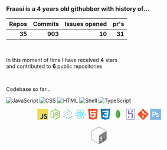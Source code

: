 
### Fraasi is a **4** years old githubber with history of...

| Repos | Commits | Issues opened | pr's |
| ---: | ---: | ---: | ---: | 
| **35** | **903** | **10** | **31** |
  
<br />

In this moment of time I have received **4** stars  
and contributed to **6** public repositories
 
<br />

Codebase so far...  

![JavaScript](https://img.shields.io/static/v1?style=flat-square&label=%E2%A0%80&color=555&labelColor=%23f1e05a&message=JavaScript%EF%B8%B194.4%25)
![CSS](https://img.shields.io/static/v1?style=flat-square&label=%E2%A0%80&color=555&labelColor=%23563d7c&message=CSS%EF%B8%B13.2%25)
![HTML](https://img.shields.io/static/v1?style=flat-square&label=%E2%A0%80&color=555&labelColor=%23e34c26&message=HTML%EF%B8%B11.3%25)
![Shell](https://img.shields.io/static/v1?style=flat-square&label=%E2%A0%80&color=555&labelColor=%2389e051&message=Shell%EF%B8%B10.4%25)
![TypeScript](https://img.shields.io/static/v1?style=flat-square&label=%E2%A0%80&color=555&labelColor=%232b7489&message=TypeScript%EF%B8%B10.4%25)


<p align="center">

  <svg height="30"  viewBox="0 0 128 128">
  <path fill="#F0DB4F" d="M1.408 1.408h125.184v125.185h-125.184z"></path><path fill="#323330" d="M116.347 96.736c-.917-5.711-4.641-10.508-15.672-14.981-3.832-1.761-8.104-3.022-9.377-5.926-.452-1.69-.512-2.642-.226-3.665.821-3.32 4.784-4.355 7.925-3.403 2.023.678 3.938 2.237 5.093 4.724 5.402-3.498 5.391-3.475 9.163-5.879-1.381-2.141-2.118-3.129-3.022-4.045-3.249-3.629-7.676-5.498-14.756-5.355l-3.688.477c-3.534.893-6.902 2.748-8.877 5.235-5.926 6.724-4.236 18.492 2.975 23.335 7.104 5.332 17.54 6.545 18.873 11.531 1.297 6.104-4.486 8.08-10.234 7.378-4.236-.881-6.592-3.034-9.139-6.949-4.688 2.713-4.688 2.713-9.508 5.485 1.143 2.499 2.344 3.63 4.26 5.795 9.068 9.198 31.76 8.746 35.83-5.176.165-.478 1.261-3.666.38-8.581zm-46.885-37.793h-11.709l-.048 30.272c0 6.438.333 12.34-.714 14.149-1.713 3.558-6.152 3.117-8.175 2.427-2.059-1.012-3.106-2.451-4.319-4.485-.333-.584-.583-1.036-.667-1.071l-9.52 5.83c1.583 3.249 3.915 6.069 6.902 7.901 4.462 2.678 10.459 3.499 16.731 2.059 4.082-1.189 7.604-3.652 9.448-7.401 2.666-4.915 2.094-10.864 2.07-17.444.06-10.735.001-21.468.001-32.237z"></path>
  </svg>

  <svg height="30"  viewBox="0 0 128 128">
  <path fill="#83CD29" d="M112.771 30.334l-44.097-25.605c-2.781-1.584-6.402-1.584-9.205 0l-44.568 25.605c-2.87 1.651-4.901 4.754-4.901 8.073v51.142c0 3.319 2.084 6.423 4.954 8.083l11.775 6.688c5.628 2.772 7.617 2.772 10.178 2.772 8.333 0 13.093-5.039 13.093-13.828v-50.49c0-.713-.371-1.774-1.071-1.774h-5.623c-.712 0-2.306 1.061-2.306 1.773v50.49c0 3.896-3.524 7.773-10.11 4.48l-12.167-7.013c-.424-.23-.723-.693-.723-1.181v-51.142c0-.482.555-.966.982-1.213l44.424-25.561c.415-.235 1.025-.235 1.439 0l43.882 25.555c.42.253.272.722.272 1.219v51.142c0 .488.183.963-.232 1.198l-44.086 25.576c-.378.227-.847.227-1.261 0l-11.307-6.749c-.341-.198-.746-.269-1.073-.086-3.146 1.783-3.726 2.02-6.677 3.043-.726.253-1.797.692.41 1.929l14.798 8.754c1.417.82 3.027 1.246 4.647 1.246 1.642 0 3.25-.426 4.667-1.246l43.885-25.582c2.87-1.672 4.23-4.764 4.23-8.083v-51.142c0-3.319-1.36-6.414-4.229-8.073zM77.91 81.445c-11.726 0-14.309-3.235-15.17-9.066-.1-.628-.633-1.379-1.272-1.379h-5.731c-.709 0-1.279.86-1.279 1.566 0 7.466 4.059 16.512 23.453 16.512 14.039 0 22.088-5.455 22.088-15.109 0-9.572-6.467-12.084-20.082-13.886-13.762-1.819-15.16-2.738-15.16-5.962 0-2.658 1.184-6.203 11.374-6.203 9.105 0 12.461 1.954 13.842 8.091.118.577.645.991 1.24.991h5.754c.354 0 .692-.143.94-.396.24-.272.367-.613.335-.979-.891-10.568-7.912-15.493-22.112-15.493-12.631 0-20.166 5.334-20.166 14.275 0 9.698 7.497 12.378 19.622 13.577 14.505 1.422 15.633 3.542 15.633 6.395 0 4.955-3.978 7.066-13.309 7.066z"></path>
  </svg>

  <svg height="30"  viewBox="0 0 128 128">
  <g id="original"><path fill="#47848f" d="M49.07,32.66c-14.37-2.62-25.72.12-30.25,8-3.38,5.85-2.41,13.61,2.34,21.9a1.47,1.47,0,0,0,2.56-1.47c-4.28-7.47-5.12-14.17-2.35-19,3.76-6.51,13.89-9,27.17-6.54a1.47,1.47,0,1,0,.53-2.9ZM28.63,72.61a92.2,92.2,0,0,0,22,17.34c20.84,12,43,15.25,54,7.79a1.47,1.47,0,0,0-1.66-2.43C93.11,102,72,98.92,52.07,87.39A89.27,89.27,0,0,1,30.81,70.62a1.47,1.47,0,0,0-2.18,2Z"></path><path fill="#47848f" d="M101.06,70.81c9.41-11.11,12.69-22.29,8.17-30.11-3.32-5.76-10.35-8.8-19.69-8.92a1.47,1.47,0,0,0,0,2.95c8.4.11,14.45,2.73,17.18,7.45,3.75,6.5.82,16.47-7.87,26.74a1.47,1.47,0,1,0,2.25,1.9ZM76.89,33.15a92,92,0,0,0-26.25,10.4C29.13,56,15.09,74.29,17,87.57A1.47,1.47,0,0,0,20,87.14C18.23,75.35,31.53,58,52.11,46.11A89.07,89.07,0,0,1,77.51,36a1.47,1.47,0,1,0-.62-2.88Z"></path><path fill="#47848f" d="M42,96.78C47,110.51,55,119,64.05,119c6.6,0,12.7-4.5,17.46-12.42A1.47,1.47,0,1,0,79,105c-4.28,7.12-9.53,11-14.94,11-7.52,0-14.69-7.54-19.24-20.24a1.47,1.47,0,0,0-2.77,1ZM87,94.09a92.5,92.5,0,0,0,3.91-27.3c0-24.41-8.54-45.44-20.71-50.85A1.47,1.47,0,0,0,69,18.64c10.85,4.82,19,24.78,19,48.15a89.57,89.57,0,0,1-3.78,26.42,1.47,1.47,0,0,0,2.81.88Z"></path><path fill="#47848f" d="M114.71,92.65a7.05,7.05,0,1,0-7.05,7.05,7.05,7.05,0,0,0,7.05-7.05Zm-2.95,0a4.1,4.1,0,1,1-4.1-4.1,4.1,4.1,0,0,1,4.1,4.1Z"></path><path fill="#47848f" d="M20.34,99.7a7.05,7.05,0,1,0-7.05-7.05,7.05,7.05,0,0,0,7.05,7.05Zm0-2.95a4.1,4.1,0,1,1,4.1-4.1,4.1,4.1,0,0,1-4.1,4.1Z"></path><path fill="#47848f" d="M64.05,23.13A7.05,7.05,0,1,0,57,16.08a7.05,7.05,0,0,0,7.05,7.05Zm0-2.95a4.1,4.1,0,1,1,4.1-4.1,4.1,4.1,0,0,1-4.1,4.1Z"></path><path fill="#47848f" d="M65.13,71.77A5.1,5.1,0,1,1,69,65.71,5.1,5.1,0,0,1,65.13,71.77Z"></path></g>
  </svg>

  <svg height="30"  viewBox="0 0 128 128">
  <g fill="#61DAFB"><circle cx="64" cy="64" r="11.4"></circle><path d="M107.3 45.2c-2.2-.8-4.5-1.6-6.9-2.3.6-2.4 1.1-4.8 1.5-7.1 2.1-13.2-.2-22.5-6.6-26.1-1.9-1.1-4-1.6-6.4-1.6-7 0-15.9 5.2-24.9 13.9-9-8.7-17.9-13.9-24.9-13.9-2.4 0-4.5.5-6.4 1.6-6.4 3.7-8.7 13-6.6 26.1.4 2.3.9 4.7 1.5 7.1-2.4.7-4.7 1.4-6.9 2.3-12.5 4.8-19.3 11.4-19.3 18.8s6.9 14 19.3 18.8c2.2.8 4.5 1.6 6.9 2.3-.6 2.4-1.1 4.8-1.5 7.1-2.1 13.2.2 22.5 6.6 26.1 1.9 1.1 4 1.6 6.4 1.6 7.1 0 16-5.2 24.9-13.9 9 8.7 17.9 13.9 24.9 13.9 2.4 0 4.5-.5 6.4-1.6 6.4-3.7 8.7-13 6.6-26.1-.4-2.3-.9-4.7-1.5-7.1 2.4-.7 4.7-1.4 6.9-2.3 12.5-4.8 19.3-11.4 19.3-18.8s-6.8-14-19.3-18.8zm-14.8-30.5c4.1 2.4 5.5 9.8 3.8 20.3-.3 2.1-.8 4.3-1.4 6.6-5.2-1.2-10.7-2-16.5-2.5-3.4-4.8-6.9-9.1-10.4-13 7.4-7.3 14.9-12.3 21-12.3 1.3 0 2.5.3 3.5.9zm-11.2 59.3c-1.8 3.2-3.9 6.4-6.1 9.6-3.7.3-7.4.4-11.2.4-3.9 0-7.6-.1-11.2-.4-2.2-3.2-4.2-6.4-6-9.6-1.9-3.3-3.7-6.7-5.3-10 1.6-3.3 3.4-6.7 5.3-10 1.8-3.2 3.9-6.4 6.1-9.6 3.7-.3 7.4-.4 11.2-.4 3.9 0 7.6.1 11.2.4 2.2 3.2 4.2 6.4 6 9.6 1.9 3.3 3.7 6.7 5.3 10-1.7 3.3-3.4 6.6-5.3 10zm8.3-3.3c1.5 3.5 2.7 6.9 3.8 10.3-3.4.8-7 1.4-10.8 1.9 1.2-1.9 2.5-3.9 3.6-6 1.2-2.1 2.3-4.2 3.4-6.2zm-25.6 27.1c-2.4-2.6-4.7-5.4-6.9-8.3 2.3.1 4.6.2 6.9.2 2.3 0 4.6-.1 6.9-.2-2.2 2.9-4.5 5.7-6.9 8.3zm-18.6-15c-3.8-.5-7.4-1.1-10.8-1.9 1.1-3.3 2.3-6.8 3.8-10.3 1.1 2 2.2 4.1 3.4 6.1 1.2 2.2 2.4 4.1 3.6 6.1zm-7-25.5c-1.5-3.5-2.7-6.9-3.8-10.3 3.4-.8 7-1.4 10.8-1.9-1.2 1.9-2.5 3.9-3.6 6-1.2 2.1-2.3 4.2-3.4 6.2zm25.6-27.1c2.4 2.6 4.7 5.4 6.9 8.3-2.3-.1-4.6-.2-6.9-.2-2.3 0-4.6.1-6.9.2 2.2-2.9 4.5-5.7 6.9-8.3zm22.2 21l-3.6-6c3.8.5 7.4 1.1 10.8 1.9-1.1 3.3-2.3 6.8-3.8 10.3-1.1-2.1-2.2-4.2-3.4-6.2zm-54.5-16.2c-1.7-10.5-.3-17.9 3.8-20.3 1-.6 2.2-.9 3.5-.9 6 0 13.5 4.9 21 12.3-3.5 3.8-7 8.2-10.4 13-5.8.5-11.3 1.4-16.5 2.5-.6-2.3-1-4.5-1.4-6.6zm-24.7 29c0-4.7 5.7-9.7 15.7-13.4 2-.8 4.2-1.5 6.4-2.1 1.6 5 3.6 10.3 6 15.6-2.4 5.3-4.5 10.5-6 15.5-13.8-4-22.1-10-22.1-15.6zm28.5 49.3c-4.1-2.4-5.5-9.8-3.8-20.3.3-2.1.8-4.3 1.4-6.6 5.2 1.2 10.7 2 16.5 2.5 3.4 4.8 6.9 9.1 10.4 13-7.4 7.3-14.9 12.3-21 12.3-1.3 0-2.5-.3-3.5-.9zm60.8-20.3c1.7 10.5.3 17.9-3.8 20.3-1 .6-2.2.9-3.5.9-6 0-13.5-4.9-21-12.3 3.5-3.8 7-8.2 10.4-13 5.8-.5 11.3-1.4 16.5-2.5.6 2.3 1 4.5 1.4 6.6zm9-15.6c-2 .8-4.2 1.5-6.4 2.1-1.6-5-3.6-10.3-6-15.6 2.4-5.3 4.5-10.5 6-15.5 13.8 4 22.1 10 22.1 15.6 0 4.7-5.8 9.7-15.7 13.4z"></path></g>
  </svg>

  <svg height="30"  viewBox="0 0 128 128">
  <path fill="#E44D26" d="M19.037 113.876l-10.005-112.215h109.936l-10.016 112.198-45.019 12.48z"></path><path fill="#F16529" d="M64 116.8l36.378-10.086 8.559-95.878h-44.937z"></path><path fill="#EBEBEB" d="M64 52.455h-18.212l-1.258-14.094h19.47v-13.762h-34.511l.33 3.692 3.382 37.927h30.799zM64 88.198l-.061.017-15.327-4.14-.979-10.975h-13.817l1.928 21.609 28.193 7.826.063-.017z"></path><path fill="#fff" d="M63.952 52.455v13.763h16.947l-1.597 17.849-15.35 4.143v14.319l28.215-7.82.207-2.325 3.234-36.233.335-3.696h-3.708zM63.952 24.599v13.762h33.244l.276-3.092.628-6.978.329-3.692z"></path>
  </svg>

  <svg height="30"  viewBox="0 0 128 128">
  <path fill="#1572B6" d="M18.814 114.123l-10.054-112.771h110.48l-10.064 112.754-45.243 12.543-45.119-12.526z"></path><path fill="#33A9DC" d="M64.001 117.062l36.559-10.136 8.601-96.354h-45.16v106.49z"></path><path fill="#fff" d="M64.001 51.429h18.302l1.264-14.163h-19.566v-13.831h34.681999999999995l-.332 3.711-3.4 38.114h-30.95v-13.831z"></path><path fill="#EBEBEB" d="M64.083 87.349l-.061.018-15.403-4.159-.985-11.031h-13.882l1.937 21.717 28.331 7.863.063-.018v-14.39z"></path><path fill="#fff" d="M81.127 64.675l-1.666 18.522-15.426 4.164v14.39l28.354-7.858.208-2.337 2.406-26.881h-13.876z"></path><path fill="#EBEBEB" d="M64.048 23.435v13.831000000000001h-33.407999999999994l-.277-3.108-.63-7.012-.331-3.711h34.646zM64.001 51.431v13.831000000000001h-15.209l-.277-3.108-.631-7.012-.33-3.711h16.447z"></path>
  </svg>

  <svg height="30"  viewBox="0 0 128 128">
  <path fill-rule="evenodd" clip-rule="evenodd" fill="#439934" d="M88.038 42.812c1.605 4.643 2.761 9.383 3.141 14.296.472 6.095.256 12.147-1.029 18.142-.035.165-.109.32-.164.48-.403.001-.814-.049-1.208.012-3.329.523-6.655 1.065-9.981 1.604-3.438.557-6.881 1.092-10.313 1.687-1.216.21-2.721-.041-3.212 1.641-.014.046-.154.054-.235.08l.166-10.051c-.057-8.084-.113-16.168-.169-24.252l1.602-.275c2.62-.429 5.24-.864 7.862-1.281 3.129-.497 6.261-.98 9.392-1.465 1.381-.215 2.764-.412 4.148-.618z"></path><path fill-rule="evenodd" clip-rule="evenodd" fill="#45A538" d="M61.729 110.054c-1.69-1.453-3.439-2.842-5.059-4.37-8.717-8.222-15.093-17.899-18.233-29.566-.865-3.211-1.442-6.474-1.627-9.792-.13-2.322-.318-4.665-.154-6.975.437-6.144 1.325-12.229 3.127-18.147l.099-.138c.175.233.427.439.516.702 1.759 5.18 3.505 10.364 5.242 15.551 5.458 16.3 10.909 32.604 16.376 48.9.107.318.384.579.583.866l-.87 2.969z"></path><path fill-rule="evenodd" clip-rule="evenodd" fill="#46A037" d="M88.038 42.812c-1.384.206-2.768.403-4.149.616-3.131.485-6.263.968-9.392 1.465-2.622.417-5.242.852-7.862 1.281l-1.602.275-.012-1.045c-.053-.859-.144-1.717-.154-2.576-.069-5.478-.112-10.956-.18-16.434-.042-3.429-.105-6.857-.175-10.285-.043-2.13-.089-4.261-.185-6.388-.052-1.143-.236-2.28-.311-3.423-.042-.657.016-1.319.029-1.979.817 1.583 1.616 3.178 2.456 4.749 1.327 2.484 3.441 4.314 5.344 6.311 7.523 7.892 12.864 17.068 16.193 27.433z"></path><path fill-rule="evenodd" clip-rule="evenodd" fill="#409433" d="M65.036 80.753c.081-.026.222-.034.235-.08.491-1.682 1.996-1.431 3.212-1.641 3.432-.594 6.875-1.13 10.313-1.687 3.326-.539 6.652-1.081 9.981-1.604.394-.062.805-.011 1.208-.012-.622 2.22-1.112 4.488-1.901 6.647-.896 2.449-1.98 4.839-3.131 7.182-1.72 3.503-3.863 6.77-6.353 9.763-1.919 2.308-4.058 4.441-6.202 6.548-1.185 1.165-2.582 2.114-3.882 3.161l-.337-.23-1.214-1.038-1.256-2.753c-.865-3.223-1.319-6.504-1.394-9.838l.023-.561.171-2.426c.057-.828.133-1.655.168-2.485.129-2.982.241-5.964.359-8.946z"></path><path fill-rule="evenodd" clip-rule="evenodd" fill="#4FAA41" d="M65.036 80.753c-.118 2.982-.23 5.964-.357 8.947-.035.83-.111 1.657-.168 2.485l-.765.289c-1.699-5.002-3.399-9.951-5.062-14.913-2.75-8.209-5.467-16.431-8.213-24.642-2.217-6.628-4.452-13.249-6.7-19.867-.105-.31-.407-.552-.617-.826l4.896-9.002c.168.292.39.565.496.879 2.265 6.703 4.526 13.407 6.768 20.118 2.916 8.73 5.814 17.467 8.728 26.198.116.349.308.671.491 1.062l.67-.78c-.056 3.351-.112 6.701-.167 10.052z"></path><path fill-rule="evenodd" clip-rule="evenodd" fill="#4AA73C" d="M43.155 32.227c.21.274.511.516.617.826 2.248 6.618 4.483 13.239 6.7 19.867 2.746 8.211 5.463 16.433 8.213 24.642 1.662 4.961 3.362 9.911 5.062 14.913l.765-.289-.171 2.426-.155.559c-.266 2.656-.49 5.318-.814 7.968-.163 1.328-.509 2.632-.772 3.947-.198-.287-.476-.548-.583-.866-5.467-16.297-10.918-32.6-16.376-48.9-1.737-5.187-3.483-10.371-5.242-15.551-.089-.263-.34-.469-.516-.702 1.09-2.947 2.181-5.894 3.272-8.84z"></path><path fill-rule="evenodd" clip-rule="evenodd" fill="#57AE47" d="M65.202 70.702l-.67.78c-.183-.391-.375-.714-.491-1.062-2.913-8.731-5.812-17.468-8.728-26.198-2.242-6.711-4.503-13.415-6.768-20.118-.105-.314-.327-.588-.496-.879l6.055-7.965c.191.255.463.482.562.769 1.681 4.921 3.347 9.848 5.003 14.778 1.547 4.604 3.071 9.215 4.636 13.813.105.308.47.526.714.786l.012 1.045c.058 8.082.115 16.167.171 24.251z"></path><path fill-rule="evenodd" clip-rule="evenodd" fill="#60B24F" d="M65.021 45.404c-.244-.26-.609-.478-.714-.786-1.565-4.598-3.089-9.209-4.636-13.813-1.656-4.93-3.322-9.856-5.003-14.778-.099-.287-.371-.514-.562-.769 1.969-1.928 3.877-3.925 5.925-5.764 1.821-1.634 3.285-3.386 3.352-5.968.003-.107.059-.214.145-.514l.519 1.306c-.013.661-.072 1.322-.029 1.979.075 1.143.259 2.28.311 3.423.096 2.127.142 4.258.185 6.388.069 3.428.132 6.856.175 10.285.067 5.478.111 10.956.18 16.434.008.861.098 1.718.152 2.577z"></path><path fill-rule="evenodd" clip-rule="evenodd" fill="#A9AA88" d="M62.598 107.085c.263-1.315.609-2.62.772-3.947.325-2.649.548-5.312.814-7.968l.066-.01.066.011c.075 3.334.529 6.615 1.394 9.838-.176.232-.425.439-.518.701-.727 2.05-1.412 4.116-2.143 6.166-.1.28-.378.498-.574.744l-.747-2.566.87-2.969z"></path><path fill-rule="evenodd" clip-rule="evenodd" fill="#B6B598" d="M62.476 112.621c.196-.246.475-.464.574-.744.731-2.05 1.417-4.115 2.143-6.166.093-.262.341-.469.518-.701l1.255 2.754c-.248.352-.59.669-.728 1.061l-2.404 7.059c-.099.283-.437.483-.663.722l-.695-3.985z"></path><path fill-rule="evenodd" clip-rule="evenodd" fill="#C2C1A7" d="M63.171 116.605c.227-.238.564-.439.663-.722l2.404-7.059c.137-.391.48-.709.728-1.061l1.215 1.037c-.587.58-.913 1.25-.717 2.097l-.369 1.208c-.168.207-.411.387-.494.624-.839 2.403-1.64 4.819-2.485 7.222-.107.305-.404.544-.614.812-.109-1.387-.22-2.771-.331-4.158z"></path><path fill-rule="evenodd" clip-rule="evenodd" fill="#CECDB7" d="M63.503 120.763c.209-.269.506-.508.614-.812.845-2.402 1.646-4.818 2.485-7.222.083-.236.325-.417.494-.624l-.509 5.545c-.136.157-.333.294-.398.477-.575 1.614-1.117 3.24-1.694 4.854-.119.333-.347.627-.525.938-.158-.207-.441-.407-.454-.623-.051-.841-.016-1.688-.013-2.533z"></path><path fill-rule="evenodd" clip-rule="evenodd" fill="#DBDAC7" d="M63.969 123.919c.178-.312.406-.606.525-.938.578-1.613 1.119-3.239 1.694-4.854.065-.183.263-.319.398-.477l.012 3.64-1.218 3.124-1.411-.495z"></path><path fill-rule="evenodd" clip-rule="evenodd" fill="#EBE9DC" d="M65.38 124.415l1.218-3.124.251 3.696-1.469-.572z"></path><path fill-rule="evenodd" clip-rule="evenodd" fill="#CECDB7" d="M67.464 110.898c-.196-.847.129-1.518.717-2.097l.337.23-1.054 1.867z"></path><path fill-rule="evenodd" clip-rule="evenodd" fill="#4FAA41" d="M64.316 95.172l-.066-.011-.066.01.155-.559-.023.56z"></path>
  </svg>

  <svg height="30"  viewBox="0 0 128 128">
  <g fill="#6762A6"><path d="M114 13.9c0-6.6-5.3-11.9-11.9-11.9h-76.2c-6.6 0-11.9 5.3-11.9 11.9v100.3c0 6.6 5.3 11.9 11.9 11.9h76.3c6.6 0 11.9-5.3 11.9-11.9v-100.3zm-4 .1v99.3c0 4.7-3.5 8.7-8.2 8.7h-75.3c-4.7 0-8.5-4-8.5-8.7v-99.3c0-4.7 3.9-8 8.5-8h75.2c4.7 0 8.4 3.6 8.4 8.3l-.1-.3zM37 108.7l14.1-14.1-14.1-14.1zM51 47.8v-29.4l-13.9.1s.1 45.9.2 45.7c42.8-16.7 39.7-4.8 39.7-4.8v49.4l-.1.2h13.1v-49.5c0-27.1-39-11.7-39-11.7zM70 36h14.8c8-10 10.7-17 10.7-17h-15.3s-4.9 11-10.2 17z"></path></g>
  </svg>

  <svg height="30"  viewBox="0 0 128 128">
  <path fill="#F34F29" d="M124.737 58.378l-55.116-55.114c-3.172-3.174-8.32-3.174-11.497 0l-11.444 11.446 14.518 14.518c3.375-1.139 7.243-.375 9.932 2.314 2.703 2.706 3.461 6.607 2.294 9.993l13.992 13.993c3.385-1.167 7.292-.413 9.994 2.295 3.78 3.777 3.78 9.9 0 13.679-3.78 3.78-9.901 3.78-13.683 0-2.842-2.844-3.545-7.019-2.105-10.521l-13.048-13.048-.002 34.341c.922.455 1.791 1.063 2.559 1.828 3.778 3.777 3.778 9.898 0 13.683-3.779 3.777-9.904 3.777-13.679 0-3.778-3.784-3.778-9.905 0-13.683.934-.933 2.014-1.638 3.167-2.11v-34.659c-1.153-.472-2.231-1.172-3.167-2.111-2.862-2.86-3.551-7.06-2.083-10.576l-14.313-14.313-37.792 37.79c-3.175 3.177-3.175 8.325 0 11.5l55.117 55.114c3.174 3.174 8.32 3.174 11.499 0l54.858-54.858c3.174-3.176 3.174-8.327-.001-11.501z"></path>
  </svg>

  <svg height="30"  viewBox="0 0 128 128">
<path fill-rule="evenodd" clip-rule="evenodd" fill="#80B5E2" d="M50.246 41.616c-3.682-.925-7.369-.628-11.26-.022 0 6.805-.014 13.427.037 20.05.002.339.511.929.841.974 4.243.573 8.463.619 12.431-1.315 4.105-2 6.196-6.182 5.654-11.092-.492-4.471-3.139-7.448-7.703-8.595zM127 63.963v-60.678c0-2.096.023-2.285-2.012-2.285h-121.509c-1.979 0-2.479.19-2.479 2.186v121.509c0 2.018.252 2.021 2.209 2.021 40.555.001 81.231-.009 121.786.037 1.573.002 1.995-.417 1.991-1.959-.054-20.277.014-40.556.014-60.831zm-70.648 5.84c-5.557 1.982-11.352 2.093-17.352 1.628v22.569h-11v-1.402c0-18.895-.087-37.788-.14-56.682-.006-1.569.243-2.327 2.011-2.507 8.332-.852 16.617-1.81 24.902.133 8.906 2.087 14.041 7.975 14.431 16.11.483 10.074-3.944 16.974-12.852 20.151zm44.31 12.754c-.424 5.771-3.678 9.56-9.015 11.392-7.142 2.452-14.245 1.883-21.225-.891-1.143-.455-1.364-1.031-.987-2.196.687-2.126 1.19-4.312 1.72-6.286 2.951.866 5.757 1.947 8.664 2.458 2.053.361 4.272.149 6.359-.178 1.871-.294 3.217-1.564 3.524-3.572.312-2.041-.303-3.809-2.105-4.895-1.432-.862-3.01-1.479-4.523-2.202-2.433-1.163-5.026-2.075-7.27-3.53-8.831-5.727-5.956-16.383-.063-20.396 3.153-2.146 6.642-3.098 10.377-3.229 4.393-.154 8.623.604 12.778 2.623l-2.195 7.789c-1.74-.616-3.36-1.416-5.07-1.734-2.029-.378-4.157-.589-6.205-.422-2.746.225-4.354 2.12-4.354 4.47 0 1.392.528 2.57 1.689 3.245 1.666.969 3.434 1.768 5.186 2.579 1.896.877 3.898 1.551 5.723 2.552 4.87 2.67 7.405 6.8 6.992 12.423z"></path>
</svg>

</p>


<p align="center">

  <svg height="50"  viewBox="0 0 128 128">
  <g> <rect fill="none" x="4.24" y="4.24" width="119.53" height="119.53"></rect> <g> <g> <path fill="gray" d="M109.01,28.64L71.28,6.24C69.03,4.91,66.51,4.24,64,4.24s-5.03,0.67-7.28,2.01l-37.74,22.4 c-4.5,2.67-7.28,7.61-7.28,12.96v44.8c0,5.35,2.77,10.29,7.28,12.96l37.73,22.4c2.25,1.34,4.76,2,7.28,2c2.51,0,5.03-0.67,7.28-2 l37.74-22.4c4.5-2.67,7.28-7.62,7.28-12.96V41.6C116.29,36.26,113.52,31.31,109.01,28.64z M79.79,98.59l0.06,3.22 c0,0.39-0.25,0.83-0.55,0.99l-1.91,1.1c-0.3,0.15-0.56-0.03-0.56-0.42l-0.03-3.17c-1.63,0.68-3.29,0.84-4.34,0.42 c-0.2-0.08-0.29-0.37-0.21-0.71l0.69-2.91c0.06-0.23,0.18-0.46,0.34-0.6c0.06-0.06,0.12-0.1,0.18-0.13 c0.11-0.06,0.22-0.07,0.31-0.03c1.14,0.38,2.59,0.2,3.99-0.5c1.78-0.9,2.97-2.72,2.95-4.52c-0.02-1.64-0.9-2.31-3.05-2.33 c-2.74,0.01-5.3-0.53-5.34-4.57c-0.03-3.32,1.69-6.78,4.43-8.96l-0.03-3.25c0-0.4,0.24-0.84,0.55-1l1.85-1.18 c0.3-0.15,0.56,0.04,0.56,0.43l0.03,3.25c1.36-0.54,2.54-0.69,3.61-0.44c0.23,0.06,0.34,0.38,0.24,0.75l-0.72,2.88 c-0.06,0.22-0.18,0.44-0.33,0.58c-0.06,0.06-0.13,0.11-0.19,0.14c-0.1,0.05-0.19,0.06-0.28,0.05c-0.49-0.11-1.65-0.36-3.48,0.56 c-1.92,0.97-2.59,2.64-2.58,3.88c0.02,1.48,0.77,1.93,3.39,1.97c3.49,0.06,4.99,1.58,5.03,5.09 C84.45,92.62,82.61,96.33,79.79,98.59z M106.13,38.09l-35.7,22.05c-4.45,2.6-7.73,5.52-7.74,10.89v43.99 c0,3.21,1.3,5.29,3.29,5.9c-0.65,0.11-1.32,0.19-1.98,0.19c-2.09,0-4.15-0.57-5.96-1.64l-37.73-22.4 c-3.69-2.19-5.98-6.28-5.98-10.67V41.6c0-4.39,2.29-8.48,5.98-10.67l37.74-22.4c1.81-1.07,3.87-1.64,5.96-1.64 s4.15,0.57,5.96,1.64l37.74,22.4c3.11,1.85,5.21,5.04,5.8,8.63C112.24,36.89,109.42,36.17,106.13,38.09z"></path> </g> <g> <path fill="black" d="M99.12,90.73l-9.4,5.62c-0.25,0.15-0.43,0.31-0.43,0.61v2.46c0,0.3,0.2,0.43,0.45,0.28l9.54-5.8 c0.25-0.15,0.29-0.42,0.29-0.72v-2.17C99.57,90.71,99.37,90.59,99.12,90.73z"></path> </g> </g> </g>
  </svg>

</p>

